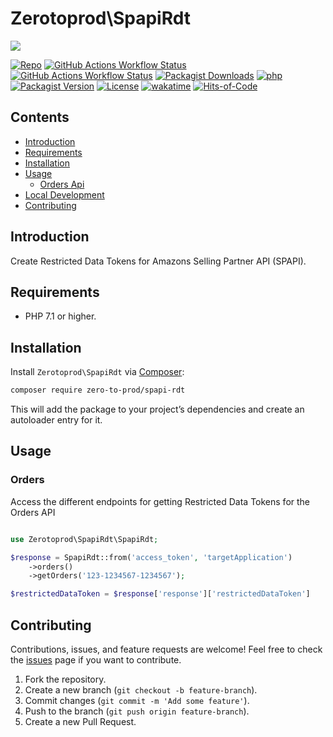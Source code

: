 # Zerotoprod\SpapiRdt

![](art/logo.png)

[![Repo](https://img.shields.io/badge/github-gray?logo=github)](https://github.com/zero-to-prod/spapi-rdt)
[![GitHub Actions Workflow Status](https://img.shields.io/github/actions/workflow/status/zero-to-prod/spapi-rdt/test.yml?label=test)](https://github.com/zero-to-prod/spapi-rdt/actions)
[![GitHub Actions Workflow Status](https://img.shields.io/github/actions/workflow/status/zero-to-prod/spapi-rdt/backwards_compatibility.yml?label=backwards_compatibility)](https://github.com/zero-to-prod/spapi-rdt/actions)
[![Packagist Downloads](https://img.shields.io/packagist/dt/zero-to-prod/spapi-rdt?color=blue)](https://packagist.org/packages/zero-to-prod/spapi-rdt/stats)
[![php](https://img.shields.io/packagist/php-v/zero-to-prod/spapi-rdt.svg?color=purple)](https://packagist.org/packages/zero-to-prod/spapi-rdt/stats)
[![Packagist Version](https://img.shields.io/packagist/v/zero-to-prod/spapi-rdt?color=f28d1a)](https://packagist.org/packages/zero-to-prod/spapi-rdt)
[![License](https://img.shields.io/packagist/l/zero-to-prod/spapi-rdt?color=pink)](https://github.com/zero-to-prod/spapi-rdt/blob/main/LICENSE.md)
[![wakatime](https://wakatime.com/badge/github/zero-to-prod/spapi-rdt.svg)](https://wakatime.com/badge/github/zero-to-prod/spapi-rdt)
[![Hits-of-Code](https://hitsofcode.com/github/zero-to-prod/spapi-rdt?branch=main)](https://hitsofcode.com/github/zero-to-prod/spapi-rdt/view?branch=main)

## Contents

- [Introduction](#introduction)
- [Requirements](#requirements)
- [Installation](#installation)
- [Usage](#usage)
    - [Orders Api](#orders)
- [Local Development](./LOCAL_DEVELOPMENT.md)
- [Contributing](#contributing)

## Introduction

Create Restricted Data Tokens for Amazons Selling Partner API (SPAPI).

## Requirements

- PHP 7.1 or higher.

## Installation

Install `Zerotoprod\SpapiRdt` via [Composer](https://getcomposer.org/):

```bash
composer require zero-to-prod/spapi-rdt
```

This will add the package to your project’s dependencies and create an autoloader entry for it.

## Usage

### Orders

Access the different endpoints for getting Restricted Data Tokens for the Orders API

```php

use Zerotoprod\SpapiRdt\SpapiRdt;

$response = SpapiRdt::from('access_token', 'targetApplication')
    ->orders()
    ->getOrders('123-1234567-1234567');

$restrictedDataToken = $response['response']['restrictedDataToken']
```

## Contributing

Contributions, issues, and feature requests are welcome!
Feel free to check the [issues](https://github.com/zero-to-prod/spapi-rdt/issues) page if you want to contribute.

1. Fork the repository.
2. Create a new branch (`git checkout -b feature-branch`).
3. Commit changes (`git commit -m 'Add some feature'`).
4. Push to the branch (`git push origin feature-branch`).
5. Create a new Pull Request.
